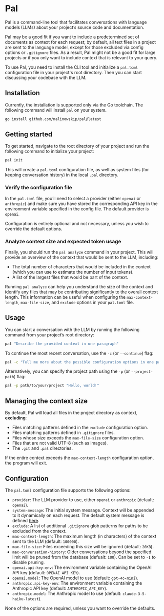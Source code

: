 # Pal

Pal is a command-line tool that facilitates conversations with language models
(LLMs) about your project’s source code and documentation.

Pal may be a good fit if you want to include a predetermined set of documents as
context for each request; by default, all text files in a project are sent to
the language model, except for those excluded via config options or `.gitignore`
files. As a result, Pal might not be a good fit for large projects or if you
only want to include context that is relevant to your query.

To use Pal, you need to install the CLI tool and initialize a `pal.toml`
configuration file in your project's root directory. Then you can start
discussing your codebase with the LLM.

## Installation

Currently, the installation is supported only via the Go toolchain. The
following command will install `pal` on your system.

```sh
go install github.com/malinowskip/pal@latest
```

## Getting started

To get started, navigate to the root directory of your project and run the
following command to initialize your project:

```sh
pal init
```

This will create a `pal.toml` configuration file, as well as system files (for
keeping conversation history) in the local `.pal` directory.

### Verify the configuration file

In the `pal.toml` file, you’ll need to select a provider (either `openai` or
`anthropic`) and make sure you have stored the corresponding API key in the
environment variable specified in the config file. The default provider is `openai`.

Configuration is entirely optional and not necessary, unless you wish to
override the default options.

### Analyze context size and expected token usage

Finally, you should run the `pal analyze` command in your project. This will
provide an overview of the context that would be sent to the LLM, including:

- The total number of characters that would be included in the context (which
  you can use to estimate the number of input tokens).
- A list of the largest files that would be part of the context.

Running `pal analyze` can help you understand the size of the context and
identify any files that may be contributing significantly to the overall context
length. This information can be useful when configuring the
`max-context-length`, `max-file-size`, and `exclude` options in your `pal.toml`
file.

## Usage

You can start a conversation with the LLM by running the following command from
your project’s root directory:

```sh
pal "Describe the provided context in one paragraph"
```

To continue the most recent conversation, use the `-c` (or `--continue`) flag:

```sh
pal -c "Tell me more about the possible configuration options in one paragraph"
```

Alternatively, you can specify the project path using the `-p` (or
`--project-path`) flag:

```sh
pal -p path/to/your/project "Hello, world!"
```

## Managing the context size

By default, Pal will load all files in the project directory as context, **excluding**:

- Files matching patterns defined in the `exclude` configuration option.
- Files matching patterns defined in `.gitignore` files.
- Files whose size exceeds the `max-file-size` configuration option.
- Files that are not valid UTF-8 (such as images).
- The `.git` and `.pal` directories.

If the entire context exceeds the `max-context-length` configuration option, the
program will exit.

## Configuration

The `pal.toml` configuration file supports the following options:

- `provider`: The LLM provider to use, either `openai` or `anthropic` (default: `openai`).
- `system-message`: The initial system message. Context will be appended to it
  dynamically on each request. The default system message is defined
  [here](./config/default-system-message.md).
- `exclude`: A list of additional `.gitignore` glob patterns for paths to be excluded from the context.
- `max-context-length`: The maximum length (in characters) of the context sent to the LLM (default: `100000`).
- `max-file-size`: Files exceeding this size will be ignored (default: `20KB`).
- `max-conversation-history`: Older conversations beyond the specified limit
  will be pruned from the database (defualt: `100`). Can be set to `-1` to disable pruning.
- `openai.api-key-env`: The environment variable containing the OpenAI API key (default: `OPENAI_API_KEY`).
- `openai.model`: The OpenAI model to use (default: `gpt-4o-mini`).
- `anthropic.api-key-env`: The environment variable containing the Anthropic API key (default: `ANTHROPIC_API_KEY`).
- `anthropic.model`: The Anthropic model to use (default: `claude-3-5-haiku-latest`).

None of the options are required, unless you want to override the defaults.
